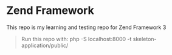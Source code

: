 # Zend Framework
This repo is my learning and testing repo for Zend Framework 3

> Run this repo with: php -S localhost:8000 -t skeleton-application/public/